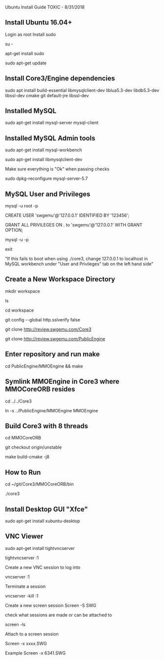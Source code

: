 Ubuntu Install Guide
TOXIC - 8/31/2018

## Install Ubuntu 16.04+
Login as root Install sudo

su -

apt-get install sudo

sudo apt-get update

## Install Core3/Engine dependencies
sudo apt install build-essential libmysqlclient-dev liblua5.3-dev libdb5.3-dev libssl-dev cmake git default-jre libssl-dev

## Installed MySQL 
sudo apt-get install mysql-server mysql-client

## Installed MySQL Admin tools 
sudo apt-get install mysql-workbench

sudo apt-get install libmysqlclient-dev 

Make sure everything is "Ok" when passing checks

sudo dpkg-reconfigure mysql-server-5.7

## MySQL User and Privileges
mysql -u root -p

CREATE USER 'swgemu'@'127.0.0.1' IDENTIFIED BY '123456';

GRANT ALL PRIVILEGES ON *.* to 'swgemu'@'127.0.0.1' WITH GRANT OPTION;

mysql -u <swgemu> -p

exit
 
"If this fails to boot when using ./core3, change 127.0.0.1 to localhost in MySQL workbench under "User and Privileges" tab on the left hand side"

## Create a New Workspace Directory
mkdir workspace

ls

cd workspace

git config --global http.sslverify false

git clone http://review.swgemu.com/Core3

git clone http://review.swgemu.com/PublicEngine

## Enter repository and run make
cd PublicEngine/MMOEngine && make

## Symlink MMOEngine in Core3 where MMOCoreORB resides
cd ../../Core3

ln -s ../PublicEngine/MMOEngine MMOEngine

## Build Core3 with 8 threads
cd MMOCoreORB

git checkout origin/unstable

make build-cmake -j8

## How to Run
cd ~/git/Core3/MMOCoreORB/bin

./core3

## Install Desktop GUI "Xfce"
sudo apt-get install xubuntu-desktop

## VNC Viewer
sudo apt-get install tightvncserver

tightvncserver :1

Create a new VNC session to log into

vncserver :1

Terminate a session

vncserver -kill :1

Create a new screen session Screen -S SWG

check what sessions are made or can be attached to

screen -ls

Attach to a screen session

Screen -x xxxx.SWG

Example Screen -x 6341.SWG
